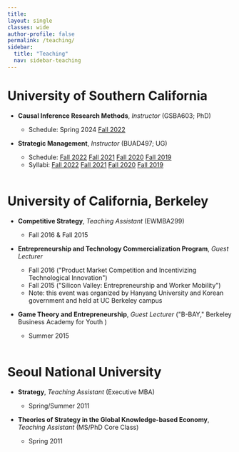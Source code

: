 ```yaml
---
title: 
layout: single
classes: wide
author-profile: false
permalink: /teaching/
sidebar:
  title: "Teaching"
  nav: sidebar-teaching
---
```

<div style="margin-top:10px;"></div> <!-- -30px -->

# University of Southern California

+ **Causal Inference Research Methods**, *Instructor* (GSBA603; PhD)
  + Schedule: <a class="btn btn--info btn--small">Spring 2024</a> <a href="https://classes.usc.edu/term-20223/course/gsba-603/" class="btn btn--info btn--small">Fall 2022</a>

+ **Strategic Management**, *Instructor* (BUAD497; UG)
  + Schedule: <a href="https://classes.usc.edu/term-20223/course/buad-497/" class="btn btn--info btn--small">Fall 2022</a> <a href="https://classes.usc.edu/term-20213/course/buad-497/" class="btn btn--info btn--small">Fall 2021</a> <a href="https://classes.usc.edu/term-20203/course/buad-497/" class="btn btn--info btn--small">Fall 2020</a> <a href="https://classes.usc.edu/term-20193/course/buad-497/" class="btn btn--info btn--small">Fall 2019</a>
  + Syllabi: <a href="https://web-app.usc.edu/soc/syllabus/20223/15099.pdf" class="btn btn--warning btn--small">Fall 2022</a> <a href="https://web-app.usc.edu/soc/syllabus/20213/15099.pdf" class="btn btn--warning btn--small">Fall 2021</a> <a href="https://web-app.usc.edu/soc/syllabus/20203/15106.pdf" class="btn btn--warning btn--small">Fall 2020</a> <a href="https://web-app.usc.edu/soc/syllabus/20193/15106.pdf" class="btn btn--warning btn--small">Fall 2019</a><br><br>

# University of California, Berkeley

+ **Competitive Strategy**, *Teaching Assistant* (EWMBA299)
  + Fall 2016 & Fall 2015

+ **Entrepreneurship and Technology Commercialization Program**, *Guest Lecturer*<br />  
  + Fall 2016 ("Product Market Competition and Incentivizing Technological Innovation")
  + Fall 2015 ("Silicon Valley: Entrepreneurship and Worker Mobility")
  + Note: this event was organized by Hanyang University and Korean government and held at UC Berkeley campus

+ **Game Theory and Entrepreneurship**, *Guest Lecturer* ("B-BAY," Berkeley Business Academy for Youth )
  + Summer 2015<br><br>

# Seoul National University

+ **Strategy**, *Teaching Assistant* (Executive MBA)
  + Spring/Summer 2011

+ **Theories of Strategy in the Global Knowledge-based Economy**, *Teaching Assistant* (MS/PhD Core Class)
  + Spring 2011
<br>
<br>
<br>
<br>
